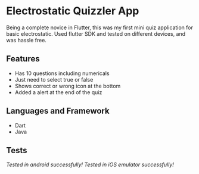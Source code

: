 # Electrostatic Quizzler App
Being a complete novice in Flutter, this was my first mini quiz application for basic electrostatic. Used flutter SDK and tested on different devices, and was hassle free. 

## Features
* Has 10 questions including numericals
* Just need to select true or false
* Shows correct or wrong icon at the bottom
* Added a alert at the end of the quiz
## Languages and Framework 
* Dart
* Java
## Tests
<em> Tested in android successfully!</em>
<em> Tested in iOS emulator successfully!</em>
